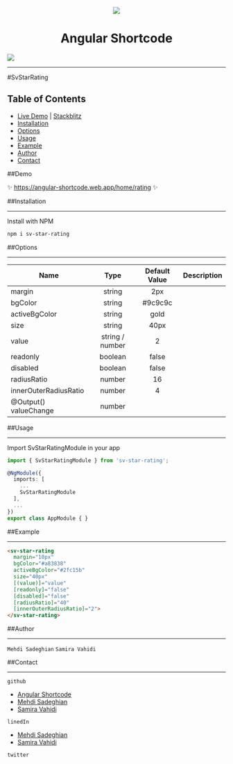 <p align="center">
  <img style="text-align: center" src="https://angular-shortcode.web.app/assets/icons/logo-128.png"/>
  <h1 align="center">Angular Shortcode</h1>
</p>

![](https://img.shields.io/github/stars/pandao/editor.md.svg) 
___

#SvStarRating

## Table of Contents

- [Live Demo](#demo) | [Stackblitz](#demo)
- [Installation](#installation)
- [Options](#options)
- [Usage](#usage)
- [Example](#example)
- [Author](#author)
- [Contact](#conatact)


<a name="demo"/>

##Demo

✨ https://angular-shortcode.web.app/home/rating ✨


<a name="installation"/>

##Installation 
***
Install with NPM

```bash
npm i sv-star-rating
```


<a name="options"/>

##Options
***

| Name                  | Type            | Default Value  |Description |
| --------------------- |:---------------:|:--------------:|------------|
| margin                | string          | 2px            |
| bgColor               | string          | #9c9c9c        |
| activeBgColor         | string          | gold           |
| size                  | string          | 40px           |
| value                 | string / number | 2              |
| readonly              | boolean         | false          |
| disabled              | boolean         | false          |
| radiusRatio           | number          | 16             |
| innerOuterRadiusRatio | number          | 4              |
| @Output() valueChange | number          |                |


<a name="usage"/>

##Usage
***

Import SvStarRatingModule in your app

```typescript
import { SvStarRatingModule } from 'sv-star-rating';

@NgModule({
  imports: [
    ...
    SvStarRatingModule
  ],
  ...
})
export class AppModule { }
```

<a name="example"/>

##Example
***
```html
<sv-star-rating
  margin="10px"
  bgColor="#a83838"
  activeBgColor="#2fc15b"
  size="40px"
  [(value)]="value"
  [readonly]="false"
  [disabled]="false"
  [radiusRatio]="40"
  [innerOuterRadiusRatio]="2">
</sv-star-rating>
```

<a name="auther"/>

##Author
***
`Mehdi Sadeghian` `Samira Vahidi`


<a name="conatact"/>

##Contact
***
 `github`
   - [Angular Shortcode](https://github.com/angular-shorcode/)
   - [Mehdi Sadeghian](https://github.com/sadeghianme)
   - [Samira Vahidi](https://github.com/svahidi)

  `linedIn`
   - [Mehdi Sadeghian](https://linkedin.com/in/mehdi-sadeghian-864912a5)
   - [Samira Vahidi](https://www.linkedin.com/in/samira-vahidi-2368856b)

  `twitter`




